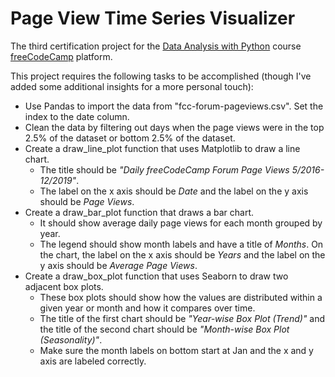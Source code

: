 # Page View Time Series Visualizer
The third certification project for the [Data Analysis with Python](https://www.freecodecamp.org/learn/data-analysis-with-python/) course [freeCodeCamp](https://www.freecodecamp.org/learn/) platform.

This project requires the following tasks to be accomplished (though I've added some additional insights for a more personal touch):
- Use Pandas to import the data from "fcc-forum-pageviews.csv". Set the index to the date column.
- Clean the data by filtering out days when the page views were in the top 2.5% of the dataset or bottom 2.5% of the dataset.
- Create a draw_line_plot function that uses Matplotlib to draw a line chart.
  - The title should be *"Daily freeCodeCamp Forum Page Views 5/2016-12/2019"*.
  - The label on the x axis should be *Date* and the label on the y axis should be *Page Views*.
- Create a draw_bar_plot function that draws a bar chart.
  - It should show average daily page views for each month grouped by year.
  - The legend should show month labels and have a title of *Months*. On the chart, the label on the x axis should be *Years* and the label on the y axis should be *Average Page Views*.
- Create a draw_box_plot function that uses Seaborn to draw two adjacent box plots.
  - These box plots should show how the values are distributed within a given year or month and how it compares over time.
  - The title of the first chart should be *"Year-wise Box Plot (Trend)"* and the title of the second chart should be *"Month-wise Box Plot (Seasonality)"*.
  - Make sure the month labels on bottom start at Jan and the x and y axis are labeled correctly.

